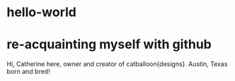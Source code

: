 # hello-world
re-acquainting myself with github
=====
Hi, Catherine here, owner and creator of catballoon{designs}. Austin, Texas born and bred!
